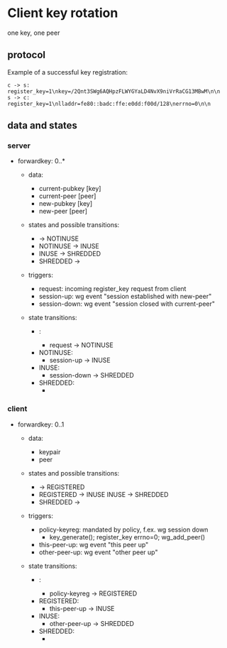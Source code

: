 # Client key rotation

one key, one peer

## protocol

Example of a successful key registration:

    c -> s: register_key=1\nkey=/2Qnt3SWg6AQHpzFLWYGYaLD4NvX9niVrRaCG13MBwM\n\n
    s -> c: register_key=1\nlladdr=fe80::badc:ffe:e0dd:f00d/128\nerrno=0\n\n

## data and states

### server

- forwardkey: 0..*

  - data:
    - current-pubkey [key]
    - current-peer [peer]
    - new-pubkey [key]
    - new-peer [peer]

  - states and possible transitions:
    - <new>    -> NOTINUSE
    - NOTINUSE -> INUSE
    - INUSE    -> SHREDDED
    - SHREDDED -> <delete>

  - triggers:
    - request: incoming register_key request from client
    - session-up: wg event "session established with new-peer"
    - session-down: wg event "session closed with current-peer"


  - state transitions:
    - <new>:
      - request -> NOTINUSE
    - NOTINUSE:
      - session-up -> INUSE
    - INUSE:
      - session-down -> SHREDDED
    - SHREDDED:
      - <delete>

### client

- forwardkey: 0..1

  - data:
    - keypair
    - peer

  - states and possible transitions:
    - <new>      -> REGISTERED
    - REGISTERED -> INUSE
      INUSE      -> SHREDDED
    - SHREDDED   -> <delete>

  - triggers:
    - policy-keyreg: mandated by policy, f.ex. wg session down
      - key_generate(); register_key errno=0; wg_add_peer()
    - this-peer-up: wg event "this peer up"
    - other-peer-up: wg event "other peer up"

  - state transitions:
    - <new>:
      - policy-keyreg -> REGISTERED
    - REGISTERED:
      - this-peer-up -> INUSE
    - INUSE:
      - other-peer-up -> SHREDDED
    - SHREDDED:
      - <delete>
